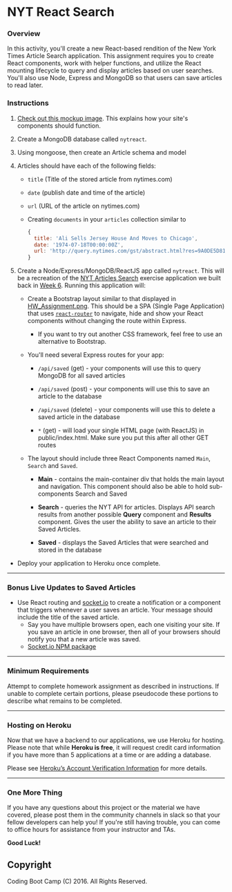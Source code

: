 # NYT React Search

### Overview

In this activity, you'll create a new React-based rendition of the New York Times Article Search application. This assignment requires you to create React components, work with helper functions, and utilize the React mounting lifecycle to query and display articles based on user searches. You'll also use Node, Express and MongoDB so that users can save articles to read later.

### Instructions

1. [Check out this mockup image](HW_Assignment.png). This explains how your site's components should function.

2. Create a MongoDB database called `nytreact`.

3. Using mongoose, then create an Article schema and model

4. Articles should have each of the following fields:

   * `title` (Title of the stored article from nytimes.com)

   * `date` (publish date and time of the article)

   * `url` (URL of the article on nytimes.com)

   * Creating `documents` in your `articles` collection similar to  
     ```js
     {
       title: 'Ali Sells Jersey House And Moves to Chicago',
       date: '1974-07-18T00:00:00Z',
       url: 'http://query.nytimes.com/gst/abstract.html?res=9A0DE5D8173FEF34BC4052DFB166838F669EDE'
     }
     ```

5. Create a Node/Express/MongoDB/ReactJS app called `nytreact`. This will be a recreation of the [NYT Articles Search](http://nytarticle-search.herokuapp.com/) exercise application we built back in [Week 6](../../../06-ajax/01-Activities/16-NYTSearch/Solved/NYTArticleSearch_Best_Solution/nyt-example.html). Running this application will:

   * Create a Bootstrap layout similar to that displayed in [HW_Assignment.png](HW_Assignment.png). This should be a SPA (Single Page Application) that uses [`react-router`](https://github.com/reactjs/react-router) to navigate, hide and show your React components without changing the route within Express.

     * If you want to try out another CSS framework, feel free to use an alternative to Bootstrap.

   * You'll need several Express routes for your app:

     * `/api/saved` (get) - your components will use this to query MongoDB for all saved articles

     * `/api/saved` (post) - your components will use this to save an article to the database

     * `/api/saved` (delete) - your components will use this to delete a saved article in the database

     * `*` (get) - will load your single HTML page (with ReactJS) in public/index.html. Make sure you put this after all other GET routes

   * The layout should include three React Components named `Main`, `Search` and `Saved`.

     * **Main** - contains the main-container div that holds the main layout and navigation. This component should also be able to hold sub-components Search and Saved

     * **Search** - queries the NYT API for articles. Displays API search results from another possible **Query** component and **Results** component. Gives the user the ability to save an article to their Saved Articles.

     * **Saved** - displays the Saved Articles that were searched and stored in the database

* Deploy your application to Heroku once complete.

- - -

### Bonus Live Updates to Saved Articles

* Use React routing and [socket.io](http://socket.io) to create a notification or a component that triggers whenever a user saves an article. Your message should include the title of the saved article.
  * Say you have multiple browsers open, each one visiting your site. If you save an article in one browser, then all of your browsers should notify you that a new article was saved.
  * [Socket.io NPM package](https://www.npmjs.com/package/socket.io)

- - -

### Minimum Requirements

Attempt to complete homework assignment as described in instructions. If unable to complete certain portions, please pseudocode these portions to describe what remains to be completed.

- - -

### Hosting on Heroku

Now that we have a backend to our applications, we use Heroku for hosting. Please note that while **Heroku is free**, it will request credit card information if you have more than 5 applications at a time or are adding a database.

Please see [Heroku’s Account Verification Information](https://devcenter.heroku.com/articles/account-verification) for more details.

- - -

### One More Thing

If you have any questions about this project or the material we have covered, please post them in the community channels in slack so that your fellow developers can help you! If you're still having trouble, you can come to office hours for assistance from your instructor and TAs.

**Good Luck!**

## Copyright

Coding Boot Camp (C) 2016. All Rights Reserved.

